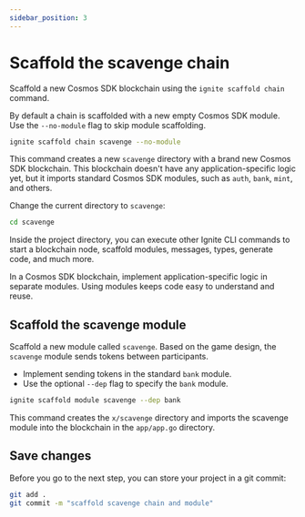 ```yaml
---
sidebar_position: 3
---
```


# Scaffold the scavenge chain

Scaffold a new Cosmos SDK blockchain using the `ignite scaffold chain` command.

By default a chain is scaffolded with a new empty Cosmos SDK module. Use the `--no-module` flag to skip module scaffolding.

```bash
ignite scaffold chain scavenge --no-module
```

This command creates a new `scavenge` directory with a brand new Cosmos SDK blockchain. This blockchain doesn't have any 
application-specific logic yet, but it imports standard Cosmos SDK modules, such as `auth`, `bank`, `mint`, and others.

Change the current directory to `scavenge`:

```bash
cd scavenge
```

Inside the project directory, you can execute other Ignite CLI commands to start a blockchain node, scaffold modules, 
messages, types, generate code, and much more.

In a Cosmos SDK blockchain, implement application-specific logic in separate modules. Using modules keeps code easy to 
understand and reuse.

## Scaffold the scavenge module

Scaffold a new module called `scavenge`. Based on the game design, the `scavenge` module sends tokens between participants. 

- Implement sending tokens in the standard `bank` module.
- Use the optional `--dep` flag to specify the `bank` module.

```bash
ignite scaffold module scavenge --dep bank
```

This command creates the `x/scavenge` directory and imports the scavenge module into the blockchain in the `app/app.go`
directory.

## Save changes

Before you go to the next step, you can store your project in a git commit:

```bash
git add .
git commit -m "scaffold scavenge chain and module"
```


